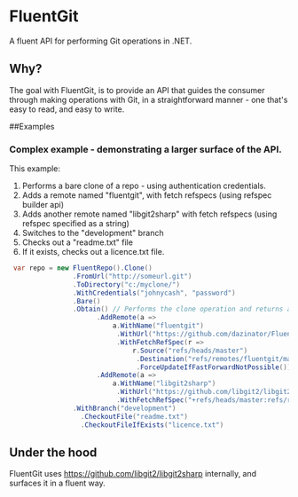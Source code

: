 # FluentGit
A fluent API for performing Git operations in .NET.

## Why?

The goal with FluentGit, is to provide an API that guides the consumer through making operations with Git, in a straightforward manner - one that's easy to read, and easy to write.

##Examples

### Complex example - demonstrating a larger surface of the API.

This example:

1. Performs a bare clone of a repo - using authentication credentials.
2. Adds a remote named "fluentgit", with fetch refspecs (using refspec builder api)
3. Adds another remote named "libgit2sharp" with fetch refspecs (using refspec specified as a string)
4. Switches to the "development" branch
5. Checks out a "readme.txt" file
6. If it exists, checks out a licence.txt file.

``` csharp
 var repo = new FluentRepo().Clone()
                .FromUrl("http://someurl.git")
                .ToDirectory("c:/myclone/")
                .WithCredentials("johnycash", "password")
                .Bare()
                .Obtain() // Performs the clone operation and returns an instance of the fluent repo builder.
                      .AddRemote(a =>
                          a.WithName("fluentgit")
                           .WithUrl("https://github.com/dazinator/FluentGit.git")
                           .WithFetchRefSpec(r =>
                               r.Source("refs/heads/master")
                                .Destination("refs/remotes/fluentgit/master")
                                .ForceUpdateIfFastForwardNotPossible()))
                      .AddRemote(a =>
                          a.WithName("libgit2sharp")
                           .WithUrl("https://github.com/libgit2/libgit2sharp.git")
                           .WithFetchRefSpec("+refs/heads/master:refs/remotes/libgit2sharp/master"));
                .WithBranch("development")
                  .CheckoutFile("readme.txt")
                  .CheckoutFileIfExists("licence.txt")
```

## Under the hood

FluentGit uses https://github.com/libgit2/libgit2sharp internally, and surfaces it in a fluent way. 










